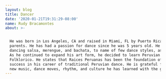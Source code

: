 ```yaml
---
layout: blog
title: Dancer
date: '2020-01-21T19:31:29-08:00'
name: Rudy Bracamontes
about: >-


  He was born in Los Angeles, CA and raised in Miami, FL by Puerto Rican
  parents. He has had a passion for dance since he was 5 years old. He grew up
  dancing salsa, merengue, and bachata, to name of few dance styles, as a kid.
  As he continued to expand his art form, he decided to learn Peruvian
  Folklorico. He states that Raices Peruanas has been the foundation of his
  success in his career of traditional Peruvian dance. He is grateful for the
  new music, dance moves, rhythm, and culture he has learned with the group.
---
```


